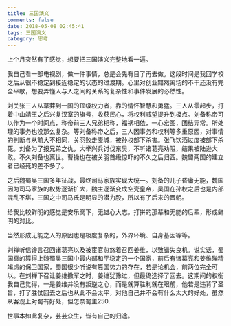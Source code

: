 ```yaml
---
title: 三国演义
comments: false
date: 2018-05-08 02:45:41
tags: 三国演义
category: 思考
---
```


上个月突然有了感觉，想要把三国演义完整地看一遍。

我自己看一部电视剧，做一件事情，总是会先有目了再去做。这段时间是我回学校之后从很不稳定到接近稳定的状态的过渡期。心里对创业黯然离场的不干还没有完全平歇，想要弄懂人与人之间的关系的复杂性和事件发展的必然性。

刘关张三人从草莽到一国的顶级权力者，靠的情怀智慧和勇猛。三人从零起步，打着中山靖王之后兴复汉室的旗号，收获民心，将权利威望提升到极点。刘备称帝可以作为一个时间点，称帝前三人兄弟相称，福祸相依，一心宏图，团结异常。所处理的事务也没那么复杂。等刘备称帝之后，三人因事务和权利等多重原因，对事情的判断与从前大不相同，关羽败走麦城，被孙权部下杀害。张飞饮酒过度被部下杀死。刘备为了报兄弟之仇，大举兴兵讨伐东吴，不听诸葛亮劝阻，结果被陆逊大败。不久刘备也离世。曹操也在被关羽首级惊吓的不久之后归西。魏蜀两国的建立者已经死的差不多了。

之后魏蜀吴三国多年征战，最终司马家族实现大统一。刘备的儿子昏庸无能，魏国因为司马家族的权势逐渐扩大，魏主逐渐变成空壳皇帝，吴国在孙权之后也是内部混乱不堪，三国之中司马氏是明显的潜力股，所以有了后来的晋朝。

给我比较鲜明的感觉是安乐窝下，无雄心大志。打拼的那辈和无能的后辈，形成鲜明的对比。

当然形成无能之人的原因也是极度复杂的，外界环境、自身基因等等。

刘禅听信谗言召回诸葛亮以及被宦官忽悠着召回姜维，以致错失良机。说实话，蜀国真的算得上魏蜀吴三国中最内部和平稳定的一个国家，前后有诸葛亮和姜维殚精竭虑的保卫国家，蜀国很少听说有篡国势力的存在，若是论机会，前两位完全可以。在刘禅下召让姜维撤军之时，姜维犹豫过，但最终选择了回去。这期间的权衡我自己觉得，一是姜维并没有叛逆之心，而是就算胜利就在眼前，他若是违背了圣旨，打了胜仗回去之后也从此不会太平，对他自己并不会有什么太大的好处，虽然从客观上对蜀有好处，但怎奈蜀主250.

世事本如此复杂，芸芸众生，皆有自己的归途。

